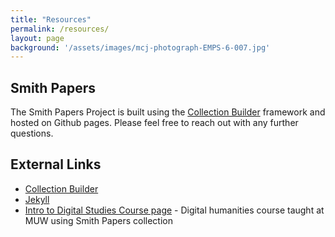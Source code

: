 ```yaml
---
title: "Resources"
permalink: /resources/
layout: page
background: '/assets/images/mcj-photograph-EMPS-6-007.jpg'
---
```


## Smith Papers

The Smith Papers Project is built using the [Collection Builder](https://collectionbuilder.github.io/) framework and hosted on Github pages. Please feel free to reach out with any further questions.

## External Links

- [Collection Builder](https://collectionbuilder.github.io/)
- [Jekyll](https://jekyllrb.com/)
- [Intro to Digital Studies Course page](https://github.com/hillaryAHR/LIB-201) - Digital humanities course taught at MUW using Smith Papers collection
